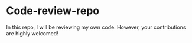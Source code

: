 # Code-review-repo
In this repo, I will be reviewing my own code. However, your contributions are highly welcomed!